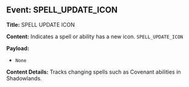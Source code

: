 ## Event: SPELL_UPDATE_ICON

**Title:** SPELL UPDATE ICON

**Content:**
Indicates a spell or ability has a new icon.
`SPELL_UPDATE_ICON`

**Payload:**
- `None`

**Content Details:**
Tracks changing spells such as Covenant abilities in Shadowlands.